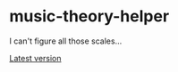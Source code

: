 # music-theory-helper
I can't figure all those scales... 

[Latest version](https://htmlpreview.github.io/?https://github.com/Corneetje/music-theory-helper/blob/main/index.html)